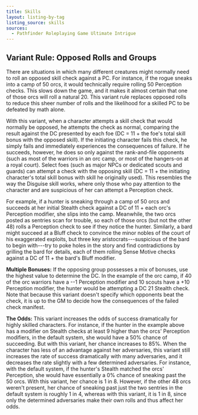 ```yaml
---
title: Skills
layout: listing-by-tag
listing_source: skills
sources:
  - Pathfinder Roleplaying Game Ultimate Intrigue
---
```


## Variant Rule: Opposed Rolls and Groups

There are situations in which many different creatures might normally need to roll an opposed skill check against a PC. For instance, if the rogue sneaks into a camp of 50 orcs, it would technically require rolling 50 Perception checks. This slows down the game, and it makes it almost certain that one of those orcs will roll a natural 20. This variant rule replaces opposed rolls to reduce this sheer number of rolls and the likelihood for a skilled PC to be defeated by math alone.

With this variant, when a character attempts a skill check that would normally be opposed, he attempts the check as normal, comparing the result against the DC presented by each foe (DC = 11 + the foe's total skill bonus with the opposed skill). If the initiating character fails this check, he simply fails and immediately experiences the consequences of failure. If he succeeds, however, he does so only against the rank-and-file opponents (such as most of the warriors in an orc camp, or most of the hangers-on at a royal court). Select foes (such as major NPCs or dedicated scouts and guards) can attempt a check with the opposing skill (DC = 11 + the initiating character's total skill bonus with skill he originally used). This resembles the way the Disguise skill works, where only those who pay attention to the character and are suspicious of her can attempt a Perception check.

For example, if a hunter is sneaking through a camp of 50 orcs and succeeds at her initial Stealth check against a DC of 11 + each orc's Perception modifier, she slips into the camp. Meanwhile, the two orcs posted as sentries scan for trouble, so each of those orcs (but not the other 48) rolls a Perception check to see if they notice the hunter. Similarly, a bard might succeed at a Bluff check to convince the minor nobles of the court of his exaggerated exploits, but three key aristocrats---suspicious of the bard to begin with---try to poke holes in the story and find contradictions by grilling the bard for details, each of them rolling Sense Motive checks against a DC of 11 + the bard's Bluff modifier.

**Multiple Bonuses:** If the opposing group possesses a mix of bonuses, use the highest value to determine the DC. In the example of the orc camp, if 40 of the orc warriors have a --1 Perception modifier and 10 scouts have a +10 Perception modifier, the hunter would be attempting a DC 21 Stealth check. Note that because this variant doesn't specify which opponents beat the check, it is up to the GM to decide how the consequences of the failed check manifest.

**The Odds:** This variant increases the odds of success dramatically for highly skilled characters. For instance, if the hunter in the example above has a modifier on Stealth checks at least 9 higher than the orcs' Perception modifiers, in the default system, she would have a 50% chance of succeeding. But with this variant, her chance increases to 85%. When the character has less of an advantage against her adversaries, this variant still increases the rate of success dramatically with many adversaries, and it decreases the rate slightly with a few determined adversaries. For instance, with the default system, if the hunter's Stealth matched the orcs' Perception, she would have essentially a 0% chance of sneaking past the 50 orcs. With this variant, her chance is 1 in 8. However, if the other 48 orcs weren't present, her chance of sneaking past just the two sentries in the default system is roughly 1 in 4, whereas with this variant, it is 1 in 8, since only the determined adversaries make their own rolls and thus affect her odds.

